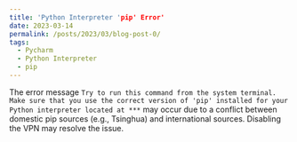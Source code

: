 ```yaml
---
title: 'Python Interpreter 'pip' Error'
date: 2023-03-14
permalink: /posts/2023/03/blog-post-0/
tags:
  - Pycharm
  - Python Interpreter
  - pip
---
```


The error message `Try to run this command from the system terminal. Make sure that you use the correct version of 'pip' installed for your Python interpreter located at ***` may occur due to
a conflict between domestic pip sources (e.g., Tsinghua) and international sources. Disabling the VPN may resolve the issue.

